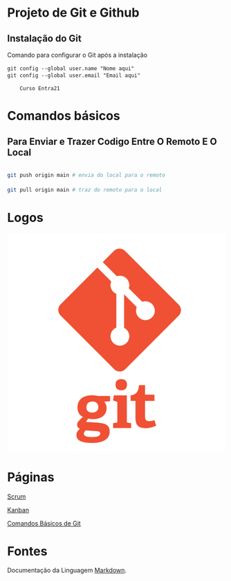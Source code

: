# Projeto de Git e Github 

## Instalação do Git 

Comando para configurar o Git após a instalação 

``` 
git config --global user.name "Nome aqui"
git config --global user.email "Email aqui"
``` 


```
    Curso Entra21
```

# Comandos básicos

## Para Enviar e Trazer Codigo Entre O Remoto E O Local

```
```
```bash
git push origin main # envia do local para o remoto 

git pull origin main # traz do remoto para o local
```

# Logos
![Imagem da logo do git](Imagens/git.png)

# Páginas
[Scrum](scrum.md)

[Kanban](kanban.md)

[Comandos Básicos de Git](comandos_basicos.md)

# Fontes

Documentação da Linguagem [Markdown](https://docs.github.com/pt/get-started/writing-on-github/getting-started-with-writing-and-formatting-on-github/basic-writing-and-formatting-syntax).